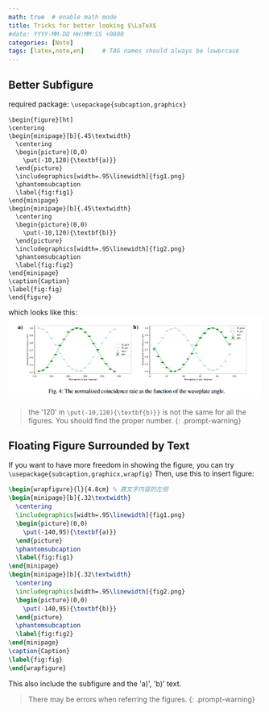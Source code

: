 ```yaml
---
math: true  # enable math mode
title: Tricks for better looking $\LaTeX$
#date: YYYY-MM-DD HH:MM:SS +0800
categories: [Note]
tags: [latex,note,en]     # TAG names should always be lowercase
---
```


## Better Subfigure
required package: `\usepackage{subcaption,graphicx}`
```
\begin{figure}[ht]
\centering
\begin{minipage}[b]{.45\textwidth}
  \centering
  \begin{picture}(0,0)
    \put(-10,120){\textbf{a)}}
  \end{picture}
  \includegraphics[width=.95\linewidth]{fig1.png}  
  \phantomsubcaption
  \label{fig:fig1}
\end{minipage}
\begin{minipage}[b]{.45\textwidth}
  \centering
  \begin{picture}(0,0)
    \put(-10,120){\textbf{b)}}
  \end{picture}
  \includegraphics[width=.95\linewidth]{fig2.png}  
  \phantomsubcaption
  \label{fig:fig2}
\end{minipage}
\caption{Caption}
\label{fig:fig}
\end{figure}
```
which looks like this:
![](/assets/img/Tricks-for-Latex/image.png)
> the '120' in `\put(-10,120){\textbf{b)}}` is not the same for all the figures. You should find the proper number.
{: .prompt-warning}

## Floating Figure Surrounded by Text
If you want to have more freedom in showing the figure, you can try `\usepackage{subcaption,graphicx,wrapfig}`
Then, use this to insert figure:
```latex
\begin{wrapfigure}{l}{4.8cm} % 靠文字内容的左侧
\begin{minipage}[b]{.32\textwidth}
  \centering
  \includegraphics[width=.95\linewidth]{fig1.png}  
  \begin{picture}(0,0)
    \put(-140,95){\textbf{a)}}
  \end{picture}
  \phantomsubcaption
  \label{fig:fig1}
\end{minipage}
\begin{minipage}[b]{.32\textwidth}
  \centering
  \includegraphics[width=.95\linewidth]{fig2.png}  
  \begin{picture}(0,0)
    \put(-140,95){\textbf{b)}}
  \end{picture}
  \phantomsubcaption
  \label{fig:fig2}
\end{minipage}
\caption{Caption}
\label{fig:fig}
\end{wrapfigure}
```
This also include the subfigure and the 'a)', 'b)' text.
> There may be errors when referring the figures.
{: .prompt-warning}
